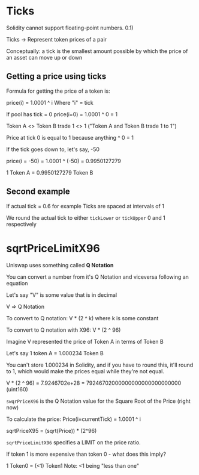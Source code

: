 # Ticks

Solidity cannot support floating-point numbers. 0.1)

Ticks -> Represent token prices of a pair

Conceptually: a tick is the smallest amount possible by which the price of an asset can move up or down

## Getting a price using ticks

Formula for getting the price of a token is:

price(i) = 1.0001 ^ i
Where "i" = tick

If pool has tick = 0
price(i=0) = 1.0001 ^ 0 = 1

Token A <> Token B trade 1 <> 1
("Token A and Token B trade 1 to 1")

Price at tick 0 is equal to 1 because anything ^ 0 = 1

If the tick goes down to, let's say, -50

price(i = -50) = 1.0001 ^ (-50) = 0.9950127279

1 Token A = 0.9950127279 Token B

## Second example

If actual tick = 0.6 for example
Ticks are spaced at intervals of 1

We round the actual tick to either `tickLower` or `tickUpper` 0 and 1 respectively

# sqrtPriceLimitX96

Uniswap uses something called **Q Notation**

You can convert a number from it's Q Notation and viceversa following an equation

Let's say "V" is some value that is in decimal

V => Q Notation

To convert to Q notation:
V \* (2 ^ k) where k is some constant

To convert to Q notation with X96:
V \* (2 ^ 96)

Imagine V represented the price of Token A in terms of Token B

Let's say 1 token A = 1.000234 Token B

You can't store 1.000234 in Solidity, and if you have to round this, it'll round to 1, which would make the prices equal while they're not equal.

V \* (2 ^ 96) = 7.9246702e+28 = 79246702000000000000000000000 (uint160)

`swqrPriceX96` is the Q Notation value for the Square Root of the Price (right now)

To calculate the price: Price(i=currentTick) = 1.0001 ^ i

sqrtPriceX95 = (sqrt(Price)) \* (2^96)

`sqrtPriceLimitX96` specifies a LIMIT on the price ratio.

If token 1 is more expensive than token 0 - what does this imply?

1 Token0 = (<1) Token1
Note: <1 being "less than one"
